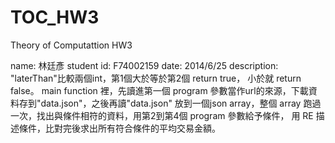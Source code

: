 TOC_HW3
=======

Theory of Computattion HW3

name: 林廷彥
student id: F74002159
date: 2014/6/25 
description:
  "laterThan"比較兩個int，第1個大於等於第2個 return true， 小於就 return false。
  main function 裡，先讀進第一個 program 參數當作url的來源，下載資料存到"data.json"，之後再讀"data.json"
  放到一個json array，整個 array 跑過一次，找出與條件相符的資料，用第2到第4個 program 參數給予條件，
  用 RE 描述條件，比對完後求出所有符合條件的平均交易金額。
